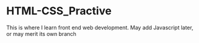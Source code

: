 # HTML-CSS_Practive
This is where I learn front end web development. May add Javascript later, or may merit its own branch
